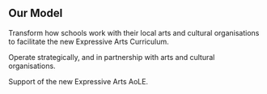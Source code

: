 ## Our Model

Transform how schools work with their local arts and cultural organisations to facilitate the new Expressive Arts Curriculum.

Operate strategically, and in partnership with arts and cultural organisations.

Support of the new Expressive Arts AoLE.